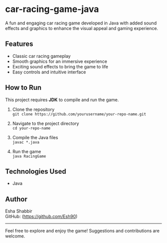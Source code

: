 # car-racing-game-java
A fun and engaging car racing game developed in Java with added sound effects and graphics to enhance the visual appeal and gaming experience.

## Features  

- Classic car racing gameplay  
- Smooth graphics for an immersive experience  
- Exciting sound effects to bring the game to life  
- Easy controls and intuitive interface  

## How to Run  

This project requires **JDK** to compile and run the game.  

1. Clone the repository  
   `git clone https://github.com/yourusername/your-repo-name.git`  

2. Navigate to the project directory  
   `cd your-repo-name`  

3. Compile the Java files  
   `javac *.java`  

4. Run the game  
   `java RacingGame`   

## Technologies Used  

- Java

## Author  

Esha Shabbir  
GitHub: (https://github.com/Esh90)  

---  

Feel free to explore and enjoy the game! Suggestions and contributions are welcome.  
